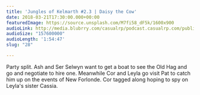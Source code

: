 ```yaml
---
title: 'Jungles of Kelmarth #2.3 | Daisy the Cow'
date: 2018-03-21T17:30:00.000+00:00
featuredImage: https://source.unsplash.com/M7fi58_dF5k/1600x900
audioLink: http://media.blubrry.com/casualrp/podcast.casualrp.com/public/Chapter%202%20Ep%203%20_%20Daisy%20the%20Cow.mp3
audioSize: "157600000"
audioLength: '1:54:47'
slug: "28"

---
```

Party split. Ash and Ser Selwyn want to get a boat to see the Old Hag and go and negotiate to hire one. Meanwhile Cor and Leyla go visit Pat to catch him up on the events of New Forlonde. Cor tagged along hoping to spy on Leyla's sister Cassia.
